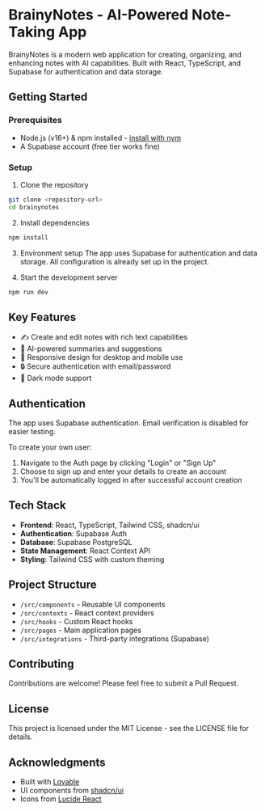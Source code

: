 
# BrainyNotes - AI-Powered Note-Taking App

BrainyNotes is a modern web application for creating, organizing, and enhancing notes with AI capabilities. Built with React, TypeScript, and Supabase for authentication and data storage.

## Getting Started

### Prerequisites

- Node.js (v16+) & npm installed - [install with nvm](https://github.com/nvm-sh/nvm#installing-and-updating)
- A Supabase account (free tier works fine)

### Setup

1. Clone the repository
```sh
git clone <repository-url>
cd brainynotes
```

2. Install dependencies
```sh
npm install
```

3. Environment setup
The app uses Supabase for authentication and data storage. All configuration is already set up in the project.

4. Start the development server
```sh
npm run dev
```

## Key Features

- ✍️ Create and edit notes with rich text capabilities
- 🧠 AI-powered summaries and suggestions
- 📱 Responsive design for desktop and mobile use
- 🔒 Secure authentication with email/password
- 🌙 Dark mode support

## Authentication

The app uses Supabase authentication. Email verification is disabled for easier testing.

To create your own user:
1. Navigate to the Auth page by clicking "Login" or "Sign Up"
2. Choose to sign up and enter your details to create an account
3. You'll be automatically logged in after successful account creation

## Tech Stack

- **Frontend**: React, TypeScript, Tailwind CSS, shadcn/ui
- **Authentication**: Supabase Auth
- **Database**: Supabase PostgreSQL
- **State Management**: React Context API
- **Styling**: Tailwind CSS with custom theming

## Project Structure

- `/src/components` - Reusable UI components
- `/src/contexts` - React context providers
- `/src/hooks` - Custom React hooks
- `/src/pages` - Main application pages
- `/src/integrations` - Third-party integrations (Supabase)

## Contributing

Contributions are welcome! Please feel free to submit a Pull Request.

## License

This project is licensed under the MIT License - see the LICENSE file for details.

## Acknowledgments

- Built with [Lovable](https://lovable.dev)
- UI components from [shadcn/ui](https://ui.shadcn.com/)
- Icons from [Lucide React](https://lucide.dev/)
